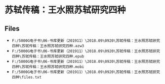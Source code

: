 # 苏轼传稿：王水照苏轼研究四种

## Files

- `F:/5000G电子书\06-书库更新（201911）\2018.09\0920\苏轼传稿：王水照苏轼研究四种\苏轼传稿：王水照苏轼研究四种.azw3`
- `F:/5000G电子书\06-书库更新（201911）\2018.09\0920\苏轼传稿：王水照苏轼研究四种\苏轼传稿：王水照苏轼研究四种.epub`
- `F:/5000G电子书\06-书库更新（201911）\2018.09\0920\苏轼传稿：王水照苏轼研究四种\苏轼传稿：王水照苏轼研究四种.mobi`
- `F:/5000G电子书\06-书库更新（201911）\2018.09\0920\苏轼传稿：王水照苏轼研究四种\files.txt`
